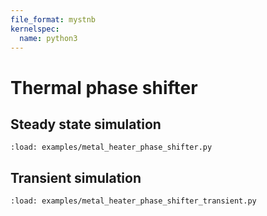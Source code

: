 ```yaml
---
file_format: mystnb
kernelspec:
  name: python3
---
```


# Thermal phase shifter

## Steady state simulation

```{code-cell} ipython3
:load: examples/metal_heater_phase_shifter.py
```

## Transient simulation

```{code-cell} ipython3
:load: examples/metal_heater_phase_shifter_transient.py
```